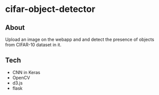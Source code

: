# cifar-object-detector

## About
Upload an image on the webapp and and detect the presence of objects from CIFAR-10 dataset in it.

## Tech
  - CNN in Keras
  - OpenCV
  - d3.js
  - flask

